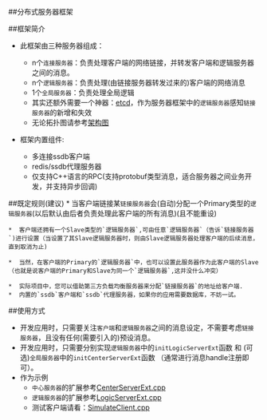 ##分布式服务器框架

##框架简介
* 此框架由三种服务器组成：
	* n个`连接服务器`：负责处理客户端的网络链接，并转发客户端和逻辑服务器之间的消息。
	* n个`逻辑服务器`：负责处理(由链接服务器转发过来的)客户端的网络消息
	* 1个`全局服务器`：负责处理全局逻辑
	* 其实还额外需要一个神器：[etcd](https://github.com/coreos/etcd)，作为服务器框架中的`逻辑服务器`感知`链接服务器`的新增和失效
	* 无论拓扑图请参考[架构图](https://github.com/IronsDu/DServerFramework/blob/master/%E6%9C%8D%E5%8A%A1%E5%99%A8%E6%9E%B6%E6%9E%84%E6%96%87%E6%A1%A3/%E6%9C%8D%E5%8A%A1%E5%99%A8%E6%95%B4%E4%BD%93%E6%9E%B6%E6%9E%84.png)

*  框架内置组件:
	*  多连接ssdb客户端
	*  redis/ssdb代理服务器
	*  仅支持C++语言的RPC(支持protobuf类型消息，适合服务器之间业务开发，并支持异步回调)

##既定规则(建议)
    *  当客户端链接某`链接服务器`会(自动)分配一个Primary类型的`逻辑服务器`(以后默认由后者负责处理此客户端的所有消息)(且不能重设)

    *  客户端还拥有一个Slave类型的`逻辑服务器`,可由任意`逻辑服务器`（告诉`链接服务器`)进行设置（当设置了其Slave逻辑服务器时，则由Slave逻辑服务器处理客户端的后续消息，直到取消为止)

    *  当然，在客户端的Primary的`逻辑服务器`中，也可以设置此服务器作为此客户端的Slave（也就是说客户端的Primary和Slave为同一个`逻辑服务器`,这并没什么冲突）
    
    *  实际项目中，您可以借助第三方负载均衡服务器来分配`链接服务器`的地址给客户端.
    *  内置的`ssdb`客户端和`ssdb`代理服务器，如果你的应用需要数据库，不妨一试。

##使用方式
* 开发应用时，只需要关注`客户端`和`逻辑服务器`之间的消息设定，不需要考虑`链接服务器`，且没有任何(需要引入的)预设消息。
* 开发应用时，只需要分别实现`逻辑服务器`中的`initLogicServerExt`函数 和 (可选)`全局服务器`中的`initCenterServerExt`函数  （通常进行消息handle注册即可）。
* 作为示例
    * `中心服务器`的扩展参考[CenterServerExt.cpp](https://github.com/IronsDu/DServerFramework/blob/master/DDServerFramework/src/test/CenterServerExt.cpp)
    * `逻辑服务器`的扩展参考[LogicServerExt.cpp](https://github.com/IronsDu/DServerFramework/blob/master/DDServerFramework/src/test/LogicServerExt.cpp)
    * 测试客户端请看：[SimulateClient.cpp](https://github.com/IronsDu/DServerFramework/blob/master/DDServerFramework/src/SimulatePlayer/SimulateClient.cpp#L34)

